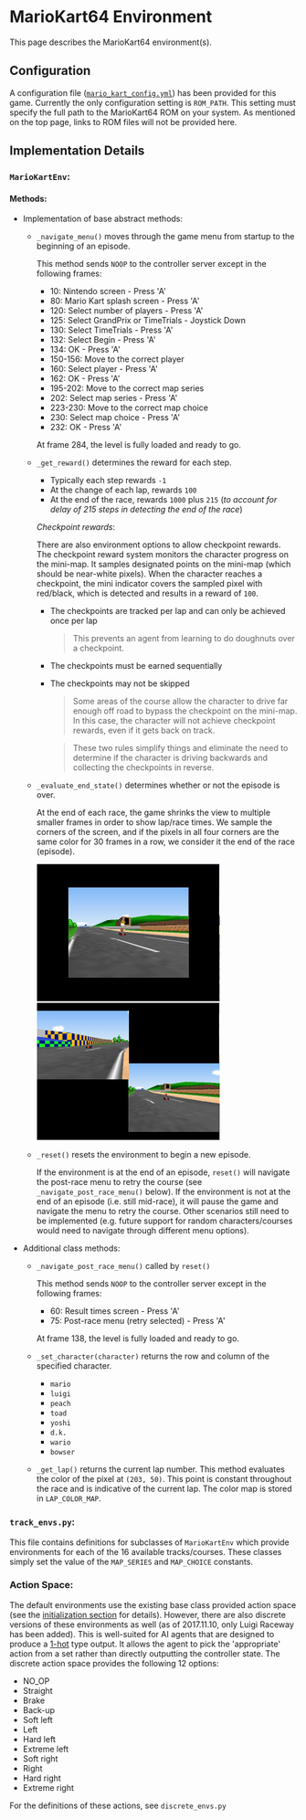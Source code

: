 # MarioKart64 Environment

This page describes the MarioKart64 environment(s).

## Configuration

A configuration file ([`mario_kart_config.yml`](mario_kart_config.yml)) has been provided for this game. Currently the only configuration setting is `ROM_PATH`. This setting must specify the full path to the MarioKart64 ROM on your system. As mentioned on the top page, links to ROM files will not be provided here.

## Implementation Details

### `MarioKartEnv`:

#### Methods:

* Implementation of base abstract methods:
    * `_navigate_menu()` moves through the game menu from startup to the beginning of an episode.

        This method sends `NOOP` to the controller server except in the following frames:
        
        * 10: Nintendo screen - Press 'A'
        * 80: Mario Kart splash screen - Press 'A'
        * 120: Select number of players - Press 'A'
        * 125: Select GrandPrix or TimeTrials - Joystick Down
        * 130: Select TimeTrials - Press 'A'
        * 132: Select Begin - Press 'A'
        * 134: OK - Press 'A'
        * 150-156: Move to the correct player
        * 160: Select player - Press 'A'
        * 162: OK - Press 'A'
        * 195-202: Move to the correct map series
        * 202: Select map series - Press 'A'
        * 223-230: Move to the correct map choice
        * 230: Select map choice - Press 'A'
        * 232: OK - Press 'A'
        
        
        At frame 284, the level is fully loaded and ready to go.

    * `_get_reward()` determines the reward for each step.
        * Typically each step rewards `-1`
        * At the change of each lap, rewards `100`
        * At the end of the race, rewards `1000` plus `215` (*to account for delay of 215 steps in detecting the end of the race*)

        *Checkpoint rewards*:
        
        There are also environment options to allow checkpoint rewards. The checkpoint reward system monitors the character progress on the mini-map. It samples designated points on the mini-map (which should be near-white pixels). When the character reaches a checkpoint, the mini indicator covers the sampled pixel with red/black, which is detected and results in a reward of `100`.

        * The checkpoints are tracked per lap and can only be achieved once per lap

          > This prevents an agent from learning to do doughnuts over a checkpoint. 

        * The checkpoints must be earned sequentially
        
        * The checkpoints may not be skipped
        
          >Some areas of the course allow the character to drive far enough off road to bypass the checkpoint on the mini-map. In this case, the character will not achieve checkpoint rewards, even if it gets back on track.

          > These two rules simplify things and eliminate the need to determine if the character is driving backwards and collecting the checkpoints in reverse.


    * `_evaluate_end_state()` determines whether or not the episode is over.
    
        At the end of each race, the game shrinks the view to multiple smaller frames in order to show lap/race times. We sample the corners of the screen, and if the pixels in all four corners are the same color for 30 frames in a row, we consider it the end of the race (episode).

        [![EndEpisodeScreenshot1](screenshots/end_episode_1_t.png)](screenshots/end_episode_1.png)
        [![EndEpisodeScreenshot2](screenshots/end_episode_2_t.png)](screenshots/end_episode_2.png)

    * `_reset()` resets the environment to begin a new episode.

        If the environment is at the end of an episode, `reset()` will navigate the post-race menu to retry the course (see `_navigate_post_race_menu()` below). If the environment is not at the end of an episode (i.e. still mid-race), it will pause the game and navigate the menu to retry the course. Other scenarios still need to be implemented (e.g. future support for random characters/courses would need to navigate through different menu options).


* Additional class methods:
    * `_navigate_post_race_menu()` called by `reset()`

        This method sends `NOOP` to the controller server except in the following frames:
        * 60: Result times screen - Press 'A'
        * 75: Post-race menu (retry selected) - Press 'A'

        At frame 138, the level is fully loaded and ready to go.

    * `_set_character(character)` returns the row and column of the specified character.
        * `mario`
        * `luigi`
        * `peach`
        * `toad`
        * `yoshi`
        * `d.k.`
        * `wario`
        * `bowser`

    * `_get_lap()` returns the current lap number. This method evaluates the color of the pixel at `(203, 50)`. This point is constant throughout the race and is indicative of the current lap. The color map is stored in `LAP_COLOR_MAP`.


### `track_envs.py`:

This file contains definitions for subclasses of `MarioKartEnv` which provide environments for each of the 16 available tracks/courses. These classes simply set the value of the `MAP_SERIES` and `MAP_CHOICE` constants.

### Action Space:
The default environments use the existing base class provided action space (see the [initialization section](../../../README.md#initialization) for details). However, there are also discrete versions of these environments as well (as of 2017.11.10, only Luigi Raceway has been added). This is well-suited for AI agents that are designed to produce a [1-hot](https://machinelearningmastery.com/how-to-one-hot-encode-sequence-data-in-python/) type output. It allows the agent to pick the 'appropriate' action from a set rather than directly outputting the controller state. The discrete action space provides the following 12 options:
* NO_OP
* Straight
* Brake
* Back-up
* Soft left
* Left
* Hard left
* Extreme left
* Soft right
* Right
* Hard right
* Extreme right

For the definitions of these actions, see `discrete_envs.py`



